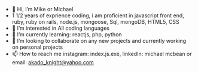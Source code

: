 - 👋 Hi, I’m Mike or Michael
- 1 1/2 years of exprience coding, i am proficient in javascript front end, ruby, ruby on rails, node.js, mongoose, Sql, mongoDB, HTML5, CSS
- 👀 I’m interested in All coding languages
- 🌱 I’m currently learning: reactjs, php, python
- 💞️ I’m looking to collaborate on any new projects and currently working on personal projects
- 📫 How to reach me instagram: index.js.exe, linkedIn: michael mcbean or email: akado_knight@yahoo.com

<!---
Calmpsycho333/Calmpsycho333 is a ✨ special ✨ repository because its `README.md` (this file) appears on your GitHub profile.
You can click the Preview link to take a look at your changes.
--->
